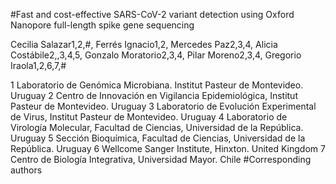 #Fast and cost-effective SARS-CoV-2 variant detection using Oxford Nanopore full-length spike gene sequencing

Cecilia Salazar1,2,#, Ferrés Ignacio1,2, Mercedes Paz2,3,4, Alicia Costábile2,,3,4,5, Gonzalo Moratorio2,3,4, Pilar Moreno2,3,4, Gregorio Iraola1,2,6,7,#

1 Laboratorio de Genómica Microbiana. Institut Pasteur de Montevideo. Uruguay 2 Centro de Innovación en Vigilancia Epidemiológica, Institut Pasteur de Montevideo. Uruguay 3 Laboratorio de Evolución Experimental de Virus, Institut Pasteur de Montevideo. Uruguay 4 Laboratorio de Virología Molecular, Facultad de Ciencias, Universidad de la República. Uruguay 5 Sección Bioquímica, Facultad de Ciencias, Universidad de la República. Uruguay 6 Wellcome Sanger Institute, Hinxton. United Kingdom 7 Centro de Biología Integrativa, Universidad Mayor. Chile #Corresponding authors
